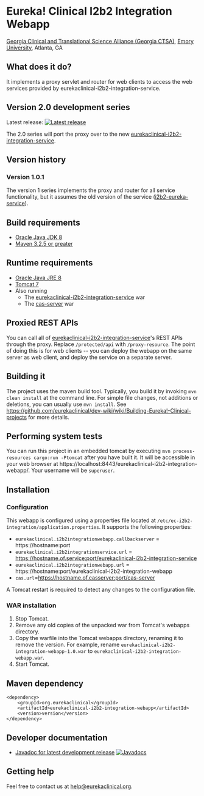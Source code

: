# Eureka! Clinical I2b2 Integration Webapp
[Georgia Clinical and Translational Science Alliance (Georgia CTSA)](http://www.georgiactsa.org), [Emory University](http://www.emory.edu), Atlanta, GA

## What does it do?
It implements a proxy servlet and router for web clients to access the web services provided by eurekaclinical-i2b2-integration-service.

## Version 2.0 development series
Latest release: [![Latest release](https://maven-badges.herokuapp.com/maven-central/org.eurekaclinical/eurekaclinical-i2b2-integration-webapp/badge.svg)](https://maven-badges.herokuapp.com/maven-central/org.eurekaclinical/eurekaclinical-i2b2-integration-webapp)

The 2.0 series will port the proxy over to the new [eurekaclinical-i2b2-integration-service](https://github.com/eurekaclinical/eurekaclinical-i2b2-integration-service).

## Version history
### Version 1.0.1
The version 1 series implements the proxy and router for all service functionality, but it assumes the old version of the service ([i2b2-eureka-service](https://github.com/eurekaclinical/i2b2-eureka)).

## Build requirements
* [Oracle Java JDK 8](http://www.oracle.com/technetwork/java/javase/overview/index.html)
* [Maven 3.2.5 or greater](https://maven.apache.org)

## Runtime requirements
* [Oracle Java JRE 8](http://www.oracle.com/technetwork/java/javase/overview/index.html)
* [Tomcat 7](https://tomcat.apache.org)
* Also running
  * The [eurekaclinical-i2b2-integration-service](https://github.com/eurekaclinical/eurekaclinical-i2b2-integration-service) war
  * The [cas-server](https://github.com/eurekaclinical/cas) war

## Proxied REST APIs
You can call all of [eurekaclinical-i2b2-integration-service](https://github.com/eurekaclinical/eurekaclinical-i2b2-integration-service)'s REST APIs through the proxy. Replace `/protected/api` with `/proxy-resource`. The point of doing this is for web clients -- you can deploy the webapp on the same server as web client, and deploy the service on a separate server.

## Building it
The project uses the maven build tool. Typically, you build it by invoking `mvn clean install` at the command line. For simple file changes, not additions or deletions, you can usually use `mvn install`. See https://github.com/eurekaclinical/dev-wiki/wiki/Building-Eureka!-Clinical-projects for more details.

## Performing system tests
You can run this project in an embedded tomcat by executing `mvn process-resources cargo:run -Ptomcat` after you have built it. It will be accessible in your web browser at https://localhost:8443/eurekaclinical-i2b2-integration-webapp/. Your username will be `superuser`.

## Installation
### Configuration
This webapp is configured using a properties file located at `/etc/ec-i2b2-integration/application.properties`. It supports the following properties:
* `eurekaclinical.i2b2integrationwebapp.callbackserver` = https://hostname:port
* `eurekaclinical.i2b2integrationservice.url` = https://hostname.of.service:port/eurekaclinical-i2b2-integration-service
* `eurekaclinical.i2b2integrationwebapp.url` = https://hostname:port/eurekaclinical-i2b2-integration-webapp
* `cas.url`=https://hostname.of.casserver:port/cas-server

A Tomcat restart is required to detect any changes to the configuration file.

### WAR installation
1) Stop Tomcat.
2) Remove any old copies of the unpacked war from Tomcat's webapps directory.
3) Copy the warfile into the Tomcat webapps directory, renaming it to remove the version. For example, rename `eurekaclinical-i2b2-integration-webapp-1.0.war` to `eurekaclinical-i2b2-integration-webapp.war`.
4) Start Tomcat.

## Maven dependency
```
<dependency>
    <groupId>org.eurekaclinical</groupId>
    <artifactId>eurekaclinical-i2b2-integration-webapp</artifactId>
    <version>version</version>
</dependency>
```

## Developer documentation
* [Javadoc for latest development release](http://javadoc.io/doc/org.eurekaclinical/eurekaclinical-i2b2-integration-webapp) [![Javadocs](http://javadoc.io/badge/org.eurekaclinical/eurekaclinical-i2b2-integration-webapp.svg)](http://javadoc.io/doc/org.eurekaclinical/eurekaclinical-i2b2-integration-webapp)

## Getting help
Feel free to contact us at help@eurekaclinical.org.


